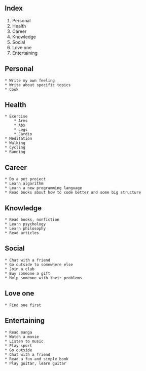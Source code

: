 ## Index
1. Personal
2. Health
3. Career
4. Knowledge
5. Social
6. Love one
7. Entertaining

## Personal
    * Write my own feeling
    * Write about specific topics
    * Cook

## Health
    * Exercise
        * Arms
        * Abs
        * Legs
        * Cardio
    * Meditation
    * Walking
    * Cycling
    * Running

## Career
    * Do a pet project
    * Learn algorithm
    * Learn a new programming language
    * Read books about how to code better and some big structure

## Knowledge
    * Read books, nonfiction
    * Learn psychology
    * Learn philosophy
    * Read articles

## Social
    * Chat with a friend
    * Go outside to somewhere else
    * Join a club
    * Buy someone a gift
    * Help someone with their problems

## Love one
    * Find one first

## Entertaining
    * Read manga
    * Watch a movie
    * Listen to music
    * Play sport
    * Go outside
    * Chat with a friend
    * Read a fun and simple book
    * Play guitar, learn guitar
